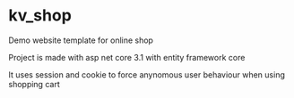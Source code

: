 # kv_shop
Demo website template for online shop


Project is made with asp net core 3.1 with entity framework core

It uses session and cookie to force anynomous user behaviour when using shopping cart

